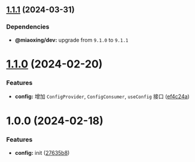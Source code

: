 ## [1.1.1](https://github.com/miaoxing/mxjs-config/compare/v1.1.0...v1.1.1) (2024-03-31)





### Dependencies

* **@miaoxing/dev:** upgrade from `9.1.0` to `9.1.1`

# [1.1.0](https://github.com/miaoxing/mxjs-config/compare/v1.0.0...v1.1.0) (2024-02-20)


### Features

* **config:** 增加 `ConfigProvider`, `ConfigConsumer`, `useConfig` 接口 ([ef4c24a](https://github.com/miaoxing/mxjs-config/commit/ef4c24aefc0318bd2d5077c0e5397eae65ec0f3b))

# 1.0.0 (2024-02-18)


### Features

* **config:** init ([27635b8](https://github.com/miaoxing/mxjs-config/commit/27635b80273908f78954a4cd9b606ba1b478665d))
